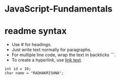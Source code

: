 # JavaScript-Fundamentals

# readme syntax

- Use # for headings. 
- Just write text normally for paragraphs.
- For multiple line code, wrap the text in backticks ```.
- To create a hyperlink, use [link text](URL).


```
int id = 10;
char name = "RADHAKRISHNA";
```